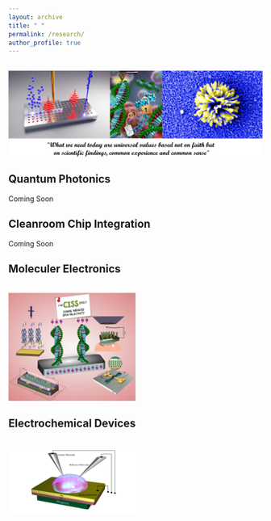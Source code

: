 ```yaml
---
layout: archive
title: " "
permalink: /research/
author_profile: true
---
```


<br/><img src='/frontpage.png' class='center'>

**Quantum Photonics**
----
Coming Soon

**Cleanroom Chip Integration**
----
Coming Soon

**Moleculer Electronics**
----
<br/><img src='/pics/CISS.png' class='center' width='50%'>


**Electrochemical Devices**
----
<br/><img src='/pics/DEC1.png' class='center' width='50%'>

